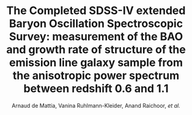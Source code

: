 ---
number: "39"
title: "The Completed SDSS-IV extended Baryon Oscillation Spectroscopic Survey: measurement of the BAO and growth rate of structure of the emission line galaxy sample from the anisotropic power spectrum between redshift 0.6 and 1.1"
arxiv_link: "https://arxiv.org/abs/2007.09008"
arxiv_id: "2007.09008"
author: "Arnaud de Mattia, Vanina Ruhlmann-Kleider, Anand Raichoor, <em>et al.</em>"
reviewed: True
journal: "MNRAS, 501, 5616 (2021)"
doi: "10.1093/mnras/staa3891"
---